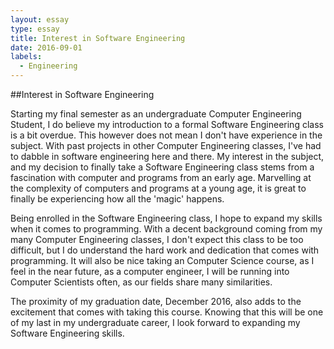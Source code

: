 ```yaml
---
layout: essay
type: essay
title: Interest in Software Engineering
date: 2016-09-01
labels:
  - Engineering
---
```


##Interest in Software Engineering

Starting my final semester as an undergraduate Computer Engineering Student, I do believe my introduction to a formal Software Engineering class is a bit overdue. This however does not mean I don't have experience in the subject. With past projects in other Computer Engineering classes, I've had to dabble in software engineering here and there. My interest in the subject, and my decision to finally take a Software Engineering class stems from a fascination with computer and programs from an early age. Marvelling at the complexity of computers and programs at a young age, it is great to finally be experiencing how all the 'magic' happens. 

Being enrolled in the Software Engineering class, I hope to expand my skills when it comes to programming. With a decent background coming from my many Computer Engineering classes, I don't expect this class to be too difficult, but I do understand the hard work and dedication that comes with programming. It will also be nice taking an Computer Science course, as I feel in the near future, as a computer engineer, I will be running into Computer Scientists often, as our fields share many similarities. 

The proximity of my graduation date, December 2016, also adds to the excitement that comes with taking this course. Knowing that this will be one of my last in my undergraduate career, I look forward to expanding my Software Engineering skills. 
